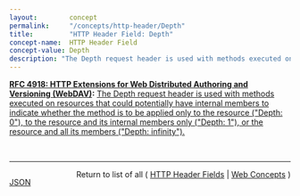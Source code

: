 ```yaml
---
layout:        concept
permalink:     "/concepts/http-header/Depth"
title:         "HTTP Header Field: Depth"
concept-name:  HTTP Header Field
concept-value: Depth
description: "The Depth request header is used with methods executed on resources that could potentially have internal members to indicate whether the method is to be applied only to the resource (\"Depth: 0\"), to the resource and its internal members only (\"Depth: 1\"), or the resource and all its members (\"Depth: infinity\")."
---
```


**[RFC 4918: HTTP Extensions for Web Distributed Authoring and Versioning (WebDAV)](/specs/IETF/RFC/4918 "Web Distributed Authoring and Versioning (WebDAV) consists of a set of methods, headers, and content-types ancillary to HTTP/1.1 for the management of resource properties, creation and management of resource collections, URL namespace manipulation, and resource locking (collision avoidance)."):** [The Depth request header is used with methods executed on resources that could potentially have internal members to indicate whether the method is to be applied only to the resource ("Depth: 0"), to the resource and its internal members only ("Depth: 1"), or the resource and all its members ("Depth: infinity").](http://tools.ietf.org/html/rfc4918#section-10.2 "Read documentation for HTTP Header Field &#34;Depth&#34;")

<br/>
<hr/>

<p style="float : left"><a href="./Depth.json" title="JSON representing this particular Web Concept value">JSON</a></p>
<p style="text-align: right">Return to list of all ( <a href="../http-headers">HTTP Header Fields</a> | <a href="../">Web Concepts</a> )</p>
